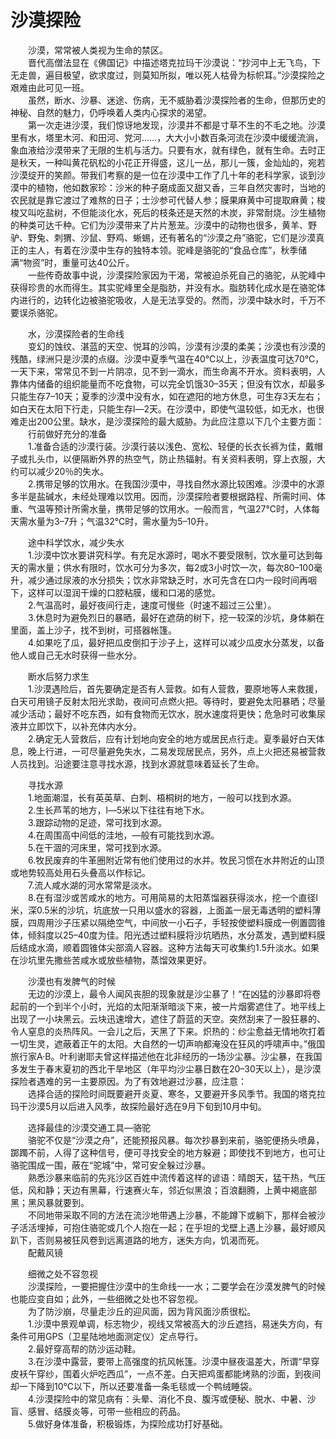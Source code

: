 # 沙漠探险  

&emsp;&emsp;沙漠，常常被人类视为生命的禁区。  
&emsp;&emsp;晋代高僧法显在《佛国记》中描述塔克拉玛干沙漠说：“抄河中上无飞鸟，下无走兽，遍目极望，欲求度过，则莫知所拟，唯以死人枯骨为标帜耳。”沙漠探险之艰难由此可见一班。  
&emsp;&emsp;虽然，断水、沙暴、迷途、伤病，无不威胁着沙漠探险者的生命，但那历史的神秘、自然的魅力，仍呼唤着人类内心探求的渴望。  
&emsp;&emsp;第一次走进沙漠，我们惊讶地发现，沙漠并不都是寸草不生的不毛之地。沙漠里有水，塔里木河、和田河、党河……，大大小小数百条河流在沙漠中缓缓流淌，象血液给沙漠带来了无限的生机与活力。只要有水，就有绿色，就有生命。去时正是秋天，一种叫黄花矾松的小花正开得盛，这儿一丛，那儿一簇，金灿灿的，宛若沙漠绽开的笑颜。带我们考察的是一位在沙漠中工作了几十年的老科学家，谈到沙漠中的植物，他如数家珍：沙米的种子磨成面又甜又香，三年自然灾害时，当地的农民就是靠它渡过了难熬的日子；士沙参可代替人参；膜果麻黄中可提取麻黄；梭梭又叫吃盐树，不但能淡化水，死后的枝条还是天然的木炭，非常耐烧。沙生植物的种类可达千种。它们为沙漠带来了片片葱茏。沙漠中的动物也很多，黄羊、野驴、野兔、刺猬、沙鼠、野鸡、蜥蜴，还有著名的“沙漠之舟”骆驼，它们是沙漠真正的主人，有着在沙漠中生存的独特本领。驼峰是骆驼的“食品仓库”，秋季储满“物资”时，重量可达40公斤。  
&emsp;&emsp;一些传奇故事中说，沙漠探险家因为干渴，常被迫杀死自己的骆驼，从驼峰中获得珍贵的水而得生。其实驼峰里全是脂肪，并没有水。脂肪转化成水是在骆驼体内进行的，边转化边被骆驼吸收，人是无法享受的。然而，沙漠中缺水时，千万不要误杀骆驼。  

&emsp;&emsp;水，沙漠探险者的生命线  
&emsp;&emsp;变幻的蚀纹、湛蓝的天空、悦耳的沙鸣，沙漠有沙漠的柔美；沙漠也有沙漠的残酷，绿洲只是沙漠的点缀。沙漠中夏季气温在40℃以上，沙表温度可达70℃，一天下来，常常见不到一片阴凉，见不到一滴水，而生命离不开水。资料表明，人靠体内储备的组织能量而不吃食物，可以完全饥饿30–35天；但没有饮水，却最多只能生存7–10天；夏季的沙漠中没有水，如在遮阳的地方休息，可生存3天左右；如白天在太阳下行走，只能生存l—2天。在沙漠中，即使气温较低，如无水，也很难走出200公里。缺水，是沙漠探险的最大威胁。为此应注意以下几个主要方面：  
&emsp;&emsp;行前做好充分的准备  
&emsp;&emsp;1.准备合适的沙漠行装。沙漠行装以浅色、宽松、轻便的长衣长裤为佳，戴帽子或扎头巾，以便隔断外界的热空气，防止热辐射。有关资料表明，穿上衣服，大约可以减少20％的失水。  
&emsp;&emsp;2.携带足够的饮用水。在我国沙漠中，寻找自然水源比较困难。沙漠中的水源多半是盐碱水，未经处理难以饮用。因而，沙漠探险者要根据路程、所需时间、体重、气温等预计所需水量，携带足够的饮用水。一般而言，气温27℃时，人体每天需水量为3–7升；气温32℃时，需水量为5–10升。  

&emsp;&emsp;途中科学饮水，减少失水  
&emsp;&emsp;1.沙漠中饮水要讲究科学。有充足水源时，喝水不要受限制，饮水量可达到每天的需水量；供水有限时，饮水可分为多次，每2或3小时饮一次，每次80–100毫升，减少通过尿液的水分损失；饮水非常缺乏时，水可先含在口内一段时间再咽下，这样可以湿润干燥的口腔粘膜，缓和口渴的感觉。  
&emsp;&emsp;2.气温高时，最好夜间行走，速度可慢些（时速不超过三公里）。  
&emsp;&emsp;3.休息时为避免烈日的暴晒，最好在遮荫的树下，挖一较深的沙坑，身体躺在里面，盖上沙子，找不到树，可搭器帐篷。  
&emsp;&emsp;4.如果吃了瓜，最好把瓜皮倒扣于沙子上，这样可以减少瓜皮水分蒸发，以备他人或自己无水时获得一些水分。  

&emsp;&emsp;断水后努力求生  
&emsp;&emsp;1.沙漠遇险后，首先要确定是否有人营救。如有人营救，要原地等人来救援，白天可用镜子反射太阳光求助，夜间可点燃火把。等待时，要避免太阳暴晒；尽量减少活动；最好不吃东西，如有食物而无饮水，脱水速度将更快；危急时可收集尿液并立即饮下，以补充体内水分。  
&emsp;&emsp;2.确定无人营救后，应有计划地向安全的地方或居民点行走。夏季最好白天体息，晚上行进，一可尽量避免失水，二易发现居民点，另外，点上火把还易被营救人员找到。沿途要注意寻找水源，找到水源就意味着延长了生命。  

&emsp;&emsp;寻找水源  
&emsp;&emsp;1.地面潮湿，长有英英草、白刺、梧桐树的地方，一般可以找到水源。  
&emsp;&emsp;2.生长芦苇的地方，l—5米以下往往有地下水。  
&emsp;&emsp;3.跟踪动物的足迹，常可找到水源。  
&emsp;&emsp;4.在周围高中间低的洼地，—般有可能找到水源。  
&emsp;&emsp;5.在干涸的河床里，常可找到水源。  
&emsp;&emsp;6.牧民废弃的牛革圈附近常有他们使用过的水并。牧民习惯在水井附近的山顶或地势较高处用石头叠高以作标记。  
&emsp;&emsp;7.流人咸水湖的河水常常是淡水。  
&emsp;&emsp;8.在有湿沙或苦咸水的地方。可用简易的太阳蒸馏器获得淡水，挖一个直径l米，深0.5米的沙坑，坑底放一只用以盛水的容器，上面盖一层无毒透明的塑料薄膜，四周用沙子压紧以隔绝空气，中间放一小石子，手轻按使塑料膜成一例置圆锥体，倾斜度以25–40度为佳。阳光透过塑料膜将沙坑晒热，水分蒸发，遇到塑料膜后结成水滴，顺着圆锥体尖部滴人容器。这种方法每天可收集约1.5升淡水。如果在沙坑里先撒些苦咸水或放些植物，蒸馏效果更好。  

&emsp;&emsp;沙漠也有发脾气的时候  
&emsp;&emsp;无边的沙漠上，最令人闻风丧胆的现象就是沙尘暴了！“在凶猛的沙暴即将卷起前的一个到半个小时，光焰的太阳渐渐暗淡下来，被一片烟雾遮住了。地平线上出现了一小块黑云。云块迅速增大，遮住了蔚蓝的天空。突然刮来了一股狂暴的、令人窒息的炎热阵风。一会儿之后，天黑了下来。炽热的：纱尘愈益无情地吹打着一切生灵，遮蔽着正午的太阳。大自然的一切声响都淹没在狂风的呼啸声中。”俄国旅行家A·B。叶利谢耶夫曾这样描述他在北非经历的一场沙尘暴。沙尘暴，在我国多发生于春末夏初的西北干旱地区（年平均沙尘暴日数在20–30天以上），是沙漠探险者遇难的另一主要原因。为了有效地避过沙暴，应注意：  
&emsp;&emsp;选择合适的探险时间既要避开炎夏、寒冬，又要避开多风季节。我国的塔克拉玛干沙漠5月以后进入风季，故探险最好选在9月下旬到10月中旬。  

&emsp;&emsp;选择最佳的沙漠交通工具—骆驼  
&emsp;&emsp;骆驼不仅是“沙漠之舟”，还能预报风暴。每次抄暴到来前，骆驼便扬头喷鼻，踯躅不前，人得了这种信号，便可寻找安全的地方躲避；即使找不到地方，也可让骆驼围成一围，蔽在“驼城”中，常可安全躲过沙暴。  
&emsp;&emsp;熟悉沙暴来临前的先兆沙区百姓中流传着这样的谚语：晴朗天，猛干热，气压低，风和静；天边有黑幕，行速赛火车，邻近似黑浪；百浪翻腾，上黄中褐底部黑；黑风暴就要到。  
&emsp;&emsp;不同地带采取不同的方法在流沙地带遇上沙暴，不能蹲下或躺下，那样会被沙子活活埋掉，可抱住骆驼或几个人抱在一起；在乎坦的戈壁上遇上沙暴，最好顺风趴下，否则易被狂风卷到远离道路的地方，迷失方向，饥渴而死。  
&emsp;&emsp;配戴风镜  

&emsp;&emsp;细微之处不容忽视  
&emsp;&emsp;沙漠探险，一要把握住沙漠中的生命线一一水；二要学会在沙漠发脾气的时候也能应变自如；此外，一些细微之处也不容忽视。  
&emsp;&emsp;为了防沙崩，尽量走沙丘的迎风面，因为背风面沙质很松。  
&emsp;&emsp;1.沙漠中景观单调，标志物少，视线又常被高大的沙丘遮挡，易迷失方向，有条件可用GPS（卫星陆地地面测定仪）定点导行。  
&emsp;&emsp;2.最好穿高帮的防沙运动鞋。  
&emsp;&emsp;3.在沙漠中露营，要带上高强度的抗风帐篷。沙漠中昼夜温差大，所谓“早穿皮袄午穿纱，围着火炉吃西瓜”，一点不差。白天把鸡蛋都能烤熟的沙面，到夜间却一下降到10℃以下，所以还要准备一条毛毯或一个鸭绒睡袋。  
&emsp;&emsp;4.沙漠探险中的常见病有：头晕、消化不良、腹泻或便秘、脱水、中暑、沙盲、感冒、结膜炎等，可带一些相应的药品。  
&emsp;&emsp;5.做好身体准备，积极锻炼，为探险成功打好基础。  
<!-- Last processed: 2025-07-22 03:44:30 -->

